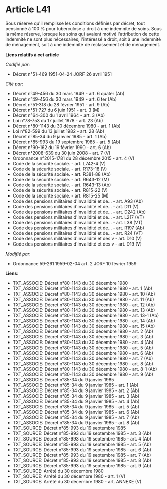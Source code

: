 # Article L41

Sous réserve qu'il remplisse les conditions définies par décret, tout pensionné à 100 % pour tuberculose a droit à une
indemnité de soins. Sous la même réserve, lorsque les soins qui avaient motivé l'attribution de cette indemnité ne sont plus
nécessaires, l'intéressé a droit, soit à une indemnité de ménagement, soit à une indemnité de reclassement et de ménagement.

**Liens relatifs à cet article**

_Codifié par_:

  - Décret n°51-469 1951-04-24 JORF 26 avril 1951

_Cité par_:

  - Décret n°49-456 du 30 mars 1949 - art. 6 quater (Ab)
  - Décret n°49-456 du 30 mars 1949 - art. 6 ter (Ab)
  - Décret n°51-318 du 28 février 1951 - art. 9 (Ab)
  - Décret n°51-727 du 6 juin 1951 - art. 3 (M)
  - Décret n°64-300 du 1 avril 1964 - art. 3 (Ab)
  - Loi n°78-753 du 17 juillet 1978 - art. 23 (Ab)
  - Décret n°80-1143 du 30 décembre 1980 - art. 1 (Ab)
  - Loi n°82-599 du 13 juillet 1982 - art. 28 (Ab)
  - Décret n°85-34 du 9 janvier 1985 - art. 1 (Ab)
  - Décret n°85-993 du 19 septembre 1985 - art. 5 (Ab)
  - Décret n°90-162 du 19 février 1990 - art. 6 (Ab)
  - Décret n°2008-639 du 30 juin 2008 - art. 7 (V)
  - Ordonnance n°2015-1781 du 28 décembre 2015 - art. 4 (V)
  - Code de la sécurité sociale. - art. L742-4 (V)
  - Code de la sécurité sociale. - art. R173-18 (V)
  - Code de la sécurité sociale. - art. R381-88 (Ab)
  - Code de la sécurité sociale. - art. R643-12 (M)
  - Code de la sécurité sociale. - art. R643-13 (Ab)
  - Code de la sécurité sociale. - art. R815-22 (V)
  - Code de la sécurité sociale. - art. R815-25 (M)
  - Code des pensions militaires d'invalidité et de... - art. A93 (Ab)
  - Code des pensions militaires d'invalidité et de... - art. D11 (V)
  - Code des pensions militaires d'invalidité et de... - art. D242 (Ab)
  - Code des pensions militaires d'invalidité et de... - art. L217 (VT)
  - Code des pensions militaires d'invalidité et de... - art. L38 (VT)
  - Code des pensions militaires d'invalidité et de... - art. R197 (Ab)
  - Code des pensions militaires d'invalidité et de... - art. R24 (VT)
  - Code des pensions militaires d'invalidité et des v - art. D10 (V)
  - Code des pensions militaires d'invalidité et des v - art. D19 (V)

_Modifié par_:

  - Ordonnance 59-261 1959-02-04 art. 2 JORF 10 février 1959

**Liens**:

  - TXT_ASSOCIE: Décret n°80-1143 du 30 décembre 1980
  - TXT_ASSOCIE: Décret n°80-1143 du 30 décembre 1980 - art. 1 (Ab)
  - TXT_ASSOCIE: Décret n°80-1143 du 30 décembre 1980 - art. 10 (Ab)
  - TXT_ASSOCIE: Décret n°80-1143 du 30 décembre 1980 - art. 11 (Ab)
  - TXT_ASSOCIE: Décret n°80-1143 du 30 décembre 1980 - art. 12 (Ab)
  - TXT_ASSOCIE: Décret n°80-1143 du 30 décembre 1980 - art. 13 (Ab)
  - TXT_ASSOCIE: Décret n°80-1143 du 30 décembre 1980 - art. 13-1 (Ab)
  - TXT_ASSOCIE: Décret n°80-1143 du 30 décembre 1980 - art. 14 (Ab)
  - TXT_ASSOCIE: Décret n°80-1143 du 30 décembre 1980 - art. 15 (Ab)
  - TXT_ASSOCIE: Décret n°80-1143 du 30 décembre 1980 - art. 2 (Ab)
  - TXT_ASSOCIE: Décret n°80-1143 du 30 décembre 1980 - art. 3 (Ab)
  - TXT_ASSOCIE: Décret n°80-1143 du 30 décembre 1980 - art. 4 (Ab)
  - TXT_ASSOCIE: Décret n°80-1143 du 30 décembre 1980 - art. 5 (Ab)
  - TXT_ASSOCIE: Décret n°80-1143 du 30 décembre 1980 - art. 6 (Ab)
  - TXT_ASSOCIE: Décret n°80-1143 du 30 décembre 1980 - art. 7 (Ab)
  - TXT_ASSOCIE: Décret n°80-1143 du 30 décembre 1980 - art. 8 (Ab)
  - TXT_ASSOCIE: Décret n°80-1143 du 30 décembre 1980 - art. 8-1 (Ab)
  - TXT_ASSOCIE: Décret n°80-1143 du 30 décembre 1980 - art. 9 (Ab)
  - TXT_ASSOCIE: Décret n°85-34 du 9 janvier 1985
  - TXT_ASSOCIE: Décret n°85-34 du 9 janvier 1985 - art. 1 (Ab)
  - TXT_ASSOCIE: Décret n°85-34 du 9 janvier 1985 - art. 2 (Ab)
  - TXT_ASSOCIE: Décret n°85-34 du 9 janvier 1985 - art. 3 (Ab)
  - TXT_ASSOCIE: Décret n°85-34 du 9 janvier 1985 - art. 4 (Ab)
  - TXT_ASSOCIE: Décret n°85-34 du 9 janvier 1985 - art. 5 (Ab)
  - TXT_ASSOCIE: Décret n°85-34 du 9 janvier 1985 - art. 6 (Ab)
  - TXT_ASSOCIE: Décret n°85-34 du 9 janvier 1985 - art. 7 (Ab)
  - TXT_ASSOCIE: Décret n°85-34 du 9 janvier 1985 - art. 8 (Ab)
  - TXT_SOURCE: Décret n°85-993 du 19 septembre 1985
  - TXT_SOURCE: Décret n°85-993 du 19 septembre 1985 - art. 3 (Ab)
  - TXT_SOURCE: Décret n°85-993 du 19 septembre 1985 - art. 4 (Ab)
  - TXT_SOURCE: Décret n°85-993 du 19 septembre 1985 - art. 5 (Ab)
  - TXT_SOURCE: Décret n°85-993 du 19 septembre 1985 - art. 6 (Ab)
  - TXT_SOURCE: Décret n°85-993 du 19 septembre 1985 - art. 7 (Ab)
  - TXT_SOURCE: Décret n°85-993 du 19 septembre 1985 - art. 8 (Ab)
  - TXT_SOURCE: Décret n°85-993 du 19 septembre 1985 - art. 9 (Ab)
  - TXT_SOURCE: Arrêté du 30 décembre 1980
  - TXT_SOURCE: Arrêté du 30 décembre 1980 - art. 1 (V)
  - TXT_SOURCE: Arrêté du 30 décembre 1980 - art. ANNEXE (V)
